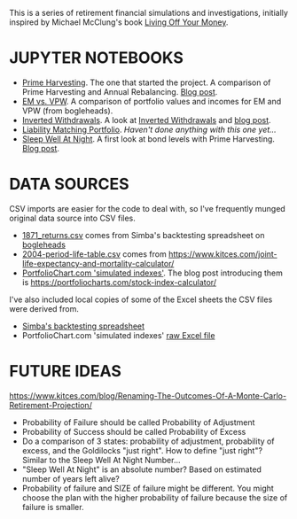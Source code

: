 This is a series of retirement financial simulations and investigations, initially
inspired by Michael McClung's book [Living Off Your Money].

[Living Off Your Money]: https://www.amazon.com/Living-Off-Your-Money-Retirement/dp/0997403411

JUPYTER NOTEBOOKS
=================
- [Prime Harvesting][1]. The one that started the project. A comparison of Prime Harvesting and
  Annual Rebalancing. [Blog post][Medium prime].
- [EM vs. VPW][2]. A comparison of portfolio values and incomes for EM and VPW (from bogleheads).
- [Inverted Withdrawals][3]. A look at [Inverted Withdrawals][inverted] and [blog post][Medium inverted].
- [Liability Matching Portfolio][4]. _Haven't done anything with this one yet..._
- [Sleep Well At Night][5]. A first look at bond levels with Prime Harvesting. [Blog post][Medium averages].

[1]: https://github.com/hoostus/prime-harvesting/blob/master/Prime%20Harvesting.ipynb
[2]: https://github.com/hoostus/prime-harvesting/blob/master/EM%20vs%20VPW.ipynb
[3]: https://github.com/hoostus/prime-harvesting/blob/master/Inverted%20Withdrawal%20Rates.ipynb
[inverted]: http://www.advisorperspectives.com/articles/2016/05/17/inverted-withdrawal-rates-and-the-sequence-of-returns-bonus
[Medium inverted]: https://medium.com/@justusjp/inverted-withdrawals-and-risk-aversion-8d165247c92a#.x6u540qsn
[4]: https://github.com/hoostus/prime-harvesting/blob/master/LMP.ipynb
[5]: https://github.com/hoostus/prime-harvesting/blob/master/Sleep%20Well%20At%20Night.ipynb
[Medium averages]: https://medium.com/@justusjp/prime-harvesting-bond-levels-the-problem-with-averages-7a21518b6f57#.8c7mk68y5
[Medium prime]: https://medium.com/@justusjp/prime-harvesting-vs-rebalancing-graphs-2687930a995b#.enlcxwdny

DATA SOURCES
============
CSV imports are easier for the code to deal with, so I've frequently munged original
data source into CSV files.

- [1871_returns.csv] comes from Simba's backtesting spreadsheet on [bogleheads][6]
- [2004-period-life-table.csv] comes from https://www.kitces.com/joint-life-expectancy-and-mortality-calculator/
- [PortfolioChart.com 'simulated indexes'][7]. The blog post introducing them is
  https://portfoliocharts.com/stock-index-calculator/

[1871_returns.csv]: https://github.com/hoostus/prime-harvesting/blob/master/1871_returns.csv
[6]: https://www.bogleheads.org/wiki/Simba's_backtesting_spreadsheet
[2004-period-life-table.csv]: https://github.com/hoostus/prime-harvesting/blob/master/2004-period-life-table.csv
[7]: https://github.com/hoostus/prime-harvesting/blob/master/stock-index-calculator-20160620-v2.csv

I've also included local copies of some of the Excel sheets the CSV files were derived from.

- [Simba's backtesting spreadsheet][8]
- PortfolioChart.com 'simulated indexes' [raw Excel file][9]

[8]: https://github.com/hoostus/prime-harvesting/blob/master/Backtest-Portfolio-returns-rev15c.xlsx
[9]: https://github.com/hoostus/prime-harvesting/blob/master/stock-index-calculator-20160620-v2.xlsx

FUTURE IDEAS
============
https://www.kitces.com/blog/Renaming-The-Outcomes-Of-A-Monte-Carlo-Retirement-Projection/

- Probability of Failure should be called Probability of Adjustment
- Probability of Success should be called Probability of Excess
- Do a comparison of 3 states: probability of adjustment, probability of excess, and
the Goldilocks "just right". How to define "just right"? Similar to the Sleep
Well At Night Number...
- "Sleep Well At Night" is an absolute number? Based on estimated number of
years left alive?
- Probability of failure and SIZE of failure might be different. You might
choose the plan with the higher probability of failure because the size of
failure is smaller.
